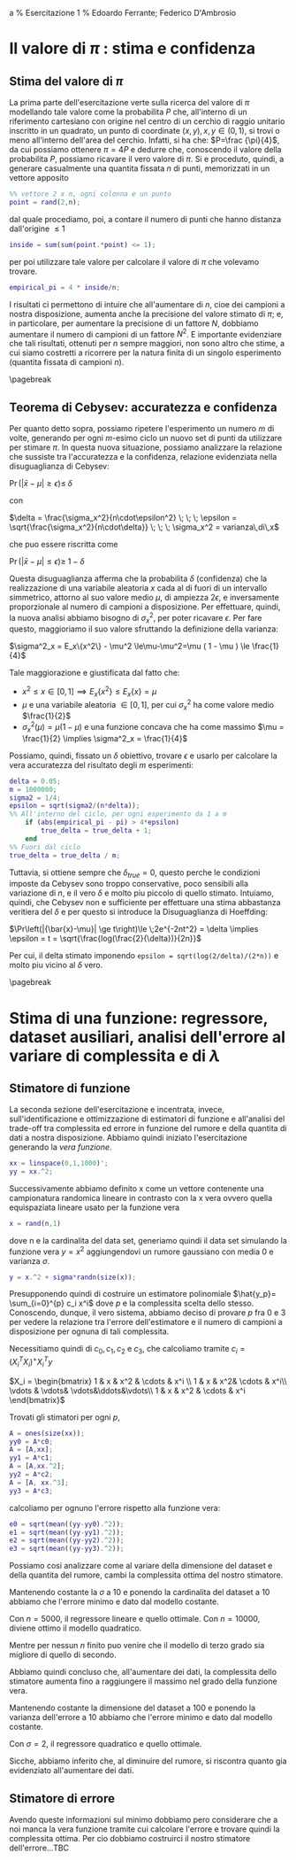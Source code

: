 ﻿a
% Esercitazione 1
% Edoardo Ferrante; Federico D'Ambrosio

# Il valore di $\pi$ : stima e confidenza

## Stima del valore di $\pi$
La prima parte dell'esercitazione verte sulla ricerca del valore di $\pi$ modellando tale valore come la probabilita $P$ che, all'interno di un riferimento cartesiano con origine nel centro di un cerchio di raggio unitario inscritto in un quadrato, un punto di coordinate $(x, y), x,y \in (0,1)$, si trovi o meno all'interno dell'area del cerchio.
Infatti, si ha che: $P=\frac {\pi}{4}$, da cui possiamo ottenere $\pi= 4P$ e dedurre che, conoscendo il valore della probabilita $P$, possiamo ricavare il vero valore di $\pi$.
Si e proceduto, quindi, a generare casualmente una quantita fissata $n$ di punti, memorizzati in un vettore apposito
```Matlab
%% vettore 2 x n, ogni colonna e un punto
point = rand(2,n); 
```
dal quale procediamo, poi, a contare il numero di punti che hanno distanza dall'origine $\leq 1$
```Matlab
inside = sum(sum(point.*point) <= 1);
```
per poi utilizzare tale valore per calcolare il valore di $\pi$ che volevamo trovare. 
```Matlab
empirical_pi = 4 * inside/n;
```
I risultati ci permettono di intuire che all'aumentare di $n$, cioe dei campioni a nostra disposizione, aumenta anche la precisione del valore stimato di $\pi$; e, in particolare, per aumentare la precisione di un fattore $N$, dobbiamo aumentare il numero di 
campioni di un fattore $N^2$.
E importante evidenziare che tali risultati, ottenuti per $n$ sempre maggiori, non sono altro che stime, a cui siamo costretti a ricorrere per la natura finita di un singolo esperimento (quantita fissata di campioni $n$).

\pagebreak

## Teorema di Cebysev: accuratezza e confidenza

Per quanto detto sopra, possiamo ripetere l'esperimento un numero $m$ di volte, generando per ogni $m$-esimo ciclo un nuovo set di punti da utilizzare per stimare $\pi$.
In questa nuova situazione, possiamo analizzare la relazione che sussiste tra l'accuratezza e la confidenza, relazione evidenziata nella disuguaglianza di Cebysev:

$\Pr\left(|{\bar{x}-\mu}| \ge \epsilon\right)\le \;\delta$

con

$\delta = \frac{\sigma_x^2}{n\cdot\epsilon^2} \; \; \; \epsilon = \sqrt{\frac{\sigma_x^2}{n\cdot\delta}}  \; \; \; \sigma_x^2 = varianza\,di\,x$

che puo essere riscritta come

$\Pr\left(|{\bar{x}-\mu}| \le \epsilon\right)\ge \;1-\delta$

Questa disuguaglianza afferma che la probabilita $\delta$ (confidenza) che la realizzazione di una variabile aleatoria $x$ cada al di fuori di un intervallo simmetrico, attorno al suo valore medio $\mu$, di ampiezza $2\epsilon$, e inversamente proporzionale al numero di campioni a disposizione.
Per effettuare, quindi, la nuova analisi abbiamo bisogno di $\sigma^2_x$, per poter ricavare $\epsilon$. Per fare questo, maggioriamo il suo valore sfruttando la definizione della varianza:

$\sigma^2_x = E_x\{x^2\} - \mu^2 \le\mu-\mu^2=\mu ( 1 - \mu ) \le \frac{1}{4}$

Tale maggiorazione e giustificata dal fatto che:

- $x^2 \le x \in [0,1] \implies E_x\{x^2\} \le E_x\{x\} = \mu$
- $\mu$ e una variabile aleatoria $\in [0,1]$, per cui $\sigma^2_x$ ha come valore medio $\frac{1}{2}$ 
- $\sigma^2_x (\mu) =\mu ( 1 - \mu )$ e una funzione concava che ha come massimo $\mu = \frac{1}{2} \implies \sigma^2_x = \frac{1}{4}$

Possiamo, quindi, fissato un $\delta$ obiettivo, trovare $\epsilon$ e usarlo per calcolare la vera accuratezza del risultato degli $m$ esperimenti:

```Matlab
delta = 0.05;
m = 1000000;
sigma2 = 1/4;
epsilon = sqrt(sigma2/(n*delta));
%% All'interno del ciclo, per ogni esperimento da 1 a m
    if (abs(empirical_pi - pi) > 4*epsilon)
        true_delta = true_delta + 1;
    end
%% Fuori dal ciclo
true_delta = true_delta / m;
```
Tuttavia, si ottiene sempre che $\delta_{true} = 0$, questo perche le condizioni imposte da Cebysev sono troppo conservative, poco sensibili alla variazione di $n$, e il vero $\delta$ e molto piu piccolo di quello stimato. Intuiamo, quindi, che Cebysev non e sufficiente 
per effettuare una stima abbastanza veritiera del $\delta$ e per questo si introduce la Disuguaglianza di Hoeffding:

$\Pr\left(|{\bar{x}-\mu}| \ge t\right)\le \;2e^{-2nt^2} = \delta \implies \epsilon = t = \sqrt{\frac{log(\frac{2}{\delta})}{2n}}$

Per cui, il delta stimato imponendo `epsilon = sqrt(log(2/delta)/(2*n))` e molto piu vicino al $\delta$ vero.


\pagebreak

# Stima di una funzione: regressore, dataset ausiliari, analisi dell'errore al variare di complessita e di $\lambda$

## Stimatore di funzione
La seconda sezione dell'esercitazione e incentrata, invece, sull'identificazione e ottimizzazione di estimatori di funzione e all'analisi del trade-off tra complessita ed errore in funzione del rumore e della quantita di dati a nostra disposizione.
Abbiamo quindi iniziato l'esercitazione generando la *vera funzione*.
```Matlab
xx = linspace(0,1,1000)';
yy = xx.^2;
```
Successivamente abbiamo definito x come un vettore contenente una campionatura randomica lineare in contrasto con la x vera ovvero quella equispaziata lineare usato per la funzione vera
```Matlab
x = rand(n,1)
```
dove n e la cardinalita del data set, generiamo quindi il data set simulando la funzione vera $y = x^2$ aggiungendovi un rumore gaussiano con media 0 e varianza $\sigma$.
```Matlab
y = x.^2 + sigma*randn(size(x));
```

Presupponendo quindi di costruire un estimatore polinomiale $\hat{y_p}= \sum_{i=0}^{p} c_i x^i$ dove $p$ e la complessita scelta dello stesso.
Conoscendo, dunque, il vero sistema, abbiamo deciso di provare $p$ fra $0$ e $3$ per vedere la relazione tra l'errore dell'estimatore e il numero di campioni a disposizione per ognuna di tali complessita.

Necessitiamo quindi di $c_0, c_1, c_2$ e $c_3$, che  calcoliamo tramite
 $c_i = (X_i^TX_i)^+ X_i^T y$
 
$X_i =  \begin{bmatrix}
  1 & x & x^2 & \cdots & x^i \\
  1 & x & x^2& \cdots & x^i\\
\vdots & \vdots& \vdots&\ddots&\vdots\\
  1 & x & x^2 & \cdots & x^i
 \end{bmatrix}$
 
Trovati gli stimatori per ogni $p$,
 
```Matlab
A = ones(size(xx));
yy0 = A*c0;
A = [A,xx];
yy1 = A*c1;
A = [A,xx.^2];
yy2 = A*c2;
A = [A, xx.^3];
yy3 = A*c3;
```

calcoliamo per ognuno l'errore rispetto alla funzione vera:

```Matlab
e0 = sqrt(mean((yy-yy0).^2));
e1 = sqrt(mean((yy-yy1).^2));
e2 = sqrt(mean((yy-yy2).^2));
e3 = sqrt(mean((yy-yy3).^2));
```
Possiamo cosi analizzare come al variare della dimensione del dataset e della quantita del rumore, cambi la complessita ottima del nostro stimatore.

Mantenendo costante la $\sigma$ a $10$ e ponendo la cardinalita del dataset a $10$ abbiamo che l'errore minimo e dato dal modello costante.

Con $n = 5000$, il regressore lineare e quello ottimale.
Con $n = 10000$, diviene ottimo il modello quadratico.

Mentre per nessun $n$ finito puo venire che il modello di terzo grado sia migliore di quello di secondo.

Abbiamo quindi concluso che, all'aumentare dei dati, la complessita dello stimatore aumenta fino a raggiungere il massimo nel grado della funzione vera.

Mantenendo costante la dimensione del dataset a $100$ e ponendo la varianza dell'errore a $10$ abbiamo che l'errore minimo e dato dal modello costante.

Con $\sigma = 2$, il regressore quadratico e quello ottimale.

Sicche, abbiamo inferito che, al diminuire del rumore, si riscontra quanto gia evidenziato all'aumentare dei dati.

## Stimatore di errore
Avendo queste informazioni sul minimo dobbiamo pero considerare che a noi manca la vera funzione tramite cui calcolare l'errore e trovare quindi la complessita ottima.
Per cio dobbiamo costruirci il nostro stimatore dell'errore...TBC